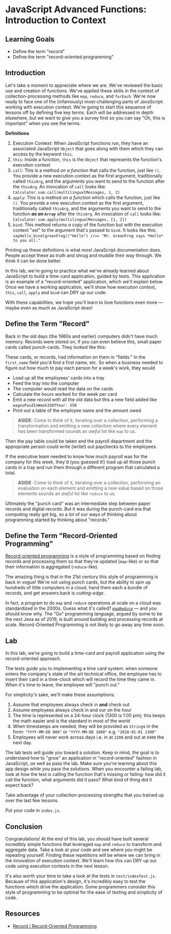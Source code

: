 # JavaScript Advanced Functions: Introduction to Context

## Learning Goals

- Define the term "record"
- Define the term "record-oriented programming"

## Introduction

Let's take a moment to appreciate where we are. We've reviewed the basic use
and creation of functions. We've applied these skills in the context of
collection-processing methods like `map`, `reduce`, and `forEach`. We're now
ready to face one of the (infamously) most-challenging parts of JavaScript:
working with execution context. We're going to start this sequence of lessons
off by defining five key terms. Each will be addressed in depth elsewhere, but
we want to give you a survey first so you can say "Oh, this is important" when
you see the terms.

**Definitions**

1. Execution Context: When JavaScript functions run, they have an associated
   JavaScript `Object` that goes along with them which they can access by the
   keyword `this`.
2. `this`: Inside a function, `this` is the `Object` that represents the
   function's execution context
3. `call`: This is a method _on a function_ that calls the function, just like
   `()`. You provide a new execution context as the first argument,
   traditionally called `thisArg`, and the arguments you want to send to the
   function after the `thisArg`. An invocation of `call` looks like:
   `Calculator.sum.call(multilingualMessages, 1, 2)`
3. `apply`: This is a method _on a function_ which calls the function, just like
   `()`. You provide a new execution context as the first argument,
   traditionally called `thisArg`, and the arguments you want to send to the
   function ***as an `Array`*** after the `thisArg`. An invocation of `call`
   looks like: `Calculator.sum.apply(multilingualMessages, [1, 2])`
4. `bind`: This method returns _a copy_ of the function but with the execution
   context "set" to the argument that's passed to `bind`. It looks like this:
   `sayHello.bind(greenFrog)("Hello") //=> "Mr. GreenFrog says *Hello* to you
    all."`

Printing up these definitions is what _most_ JavaScript documentation does.
People accept these as truth and shrug and muddle their way through. We think
it can be done better.

In this lab, we're going to practice what we've already learned about
JavaScript to build a time-card application, guided by tests. This application
is an example of a "record-oriented" application, which we'll explain below.
Once we have a working application, we'll show how execution context, `this`,
`call`, `apply` and `bind` can DRY up our code.

With these capabilities, we hope you'll learn to love functions even more
&mdash; maybe even as much as JavaScript does!

## Define the Term "Record"

Back in the old days (the 1960s and earlier) computers didn't have much memory.
Records were stored on, if you can even believe this, small paper cards called
punch-cards. They looked like this:

<PIC>

These cards, or records, had information on them in "fields." In the
`first_name` field you'd find a first name, etc. So when a business needed to
figure out how much to pay each person for a week's work, they would

* Load up all the employees' cards into a tray
* Feed the tray into the computer
* The computer would read the data on the cards
* Calculate the hours worked for the week per card
* Emit a new _record_ with all the old data but this a new field added like
`wagesPaidInWeek33OfYear: 550`
* Print out a table of the employee name and the amount owed

> **ASIDE**: Come to think of it, iterating over a collection, performing a
> transformation and emitting a new collection where every element has been
> transformed sounds an _awful_ lot like `map` to us.

Then the pay table could be taken and the payroll department and the
appropriate person could write (write!) out paychecks to the employees.

If the executive team needed to know how much payroll was for the company for
this week, they'd (you guessed it!) load up all those punch cards in a tray and
run them through a different program that calculated a total.

> **ASIDE**: Come to think of it, iterating over a collection, performing an
> evaluation on each element and emitting a new value based on those elements
> sounds an _awful_ lot like `reduce` to us.

Ultimately the "punch card" was an intermediate step between paper records and
digital records. But it was during the punch-card era that computing really got
big, so a _lot_ of our ways of thinking about programming started by thinking
about "records."

## Define the Term "Record-Oriented Programming"

[Record-oriented programming][rop] is a style of programming based on finding
records and processing them so that they're updated (`map`-like) or so that
their information is aggregated (`reduce`-like).

The amazing thing is that in the 21st century this style of programming is back
in vogue! We're not using punch cards, but the ability to spin up hundreds of
little computers in a cloud, hand them each a bundle of records, and get
answers back is _cutting-edge_.

In fact, a program to do `map` and `reduce` operations at scale on a cloud was
standardized in the 2000s. Guess what it's called? [`mapReduce`][mapreduce]
&mdash; and you should know why. The "Go" programming language, argued by some
to be the next Java as of 2019, is built around building and processing records
at scale. Record-Oriented Programming is not likely to go away any time soon.

## Lab

In this lab, we're going to build a time-card and payroll application using the
record-oriented approach.

The tests guide you to implementing a time card system: when someone enters the
company's state of the art technical office, the employee has to insert their
card in a time-clock which will record the time they came in. When it's time to
leave, the employee will "punch out."

For simplicity's sake, we'll make these assumptions:

1. Assume that employees always check in **and** check out
2. Assume employees always check in and our on the hour
3. The time is represented on a 24-hour clock (1300 is 1:00 pm); this keeps the
   math easier and is the standard in most of the world
4. When timestamps are needed, they will be provided as `String`s in the form:
   `"YYYY-MM-DD 800"` or `"YYYY-MM-DD 1800"` e.g. `"2018-01-01 2300"`
5. Employees will never work across days i.e. in at `2200` and out at `0400` the
   next day.

The lab tests will guide you toward a solution. Keep in mind, the goal is to
understand how to "grow" an application in "record-oriented" fashion in
JavaScript, _as well_ as pass the lab. Make sure you're learning about this app
design while you pass the solutions. When you encounter a failing lab, look at
how the test is calling the function that's missing or failing: how did it call
the function, what arguments did it pass? What kind of thing did it expect
back?

Take advantage of your collection-processing strengths that you trained up over
the last few lessons.

Put your code in `index.js`.

## Conclusion

Congratulations! At the end of this lab, you should have built several
incredibly simple functions that leveraged `map` and `reduce` to transform and
aggregate data. Take a look at your code and see where you might be repeating
yourself. Finding these repetitions will be where we can bring in the
innovation of execution context. We'll learn how this can DRY up our code using
execution contexts in the next lesson.

It's also worth your time to take a look at the tests in `test/indexTest.js`.
Because of this application's design, it's incredibly easy to test the
functions which drive the application. Some programmers consider this style of
programming to be optimal for the ease of testing and simplicity of code.

## Resources

* [Record / Record-Oriented Programming][rop]

[rop]: https://en.wikipedia.org/wiki/Record_(computer_science)
[mapreduce]: https://en.wikipedia.org/wiki/MapReduce

